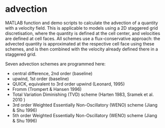 # advection

MATLAB function and demo scripts to calculate the advection of a quantity 
with a velocity field. This is applicable to models using a 2D staggered 
grid discretisation, where the quantity is defined at the cell center, and 
velocities are defined at cell faces. All schemes use a flux-conservative 
approach: the advected quantity is approximated at the 
respective cell face using these schemes, and is then combined with the 
velocity already defined there in a staggered grid.

Seven advection schemes are programmed here:
+ central difference, 2nd order (baseline)
+ upwind, 1st order (baseline)
+ QUICK, equivalent to 3rd order upwind (Leonard, 1995)
+ Fromm (Trompert \& Hansen 1996)
+ Total Variation Diminishing (TVD) scheme (Harten 1983, Sramek et al. 2010 )
+ 3rd order Weighted Essentially Non-Oscillatory (WENO) scheme (Jiang \& Shu 1996)
+ 5th order Weighted Essentially Non-Oscillatory (WENO) scheme (Jiang \& Shu 1996)

